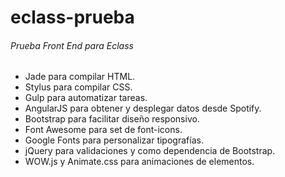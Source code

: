 # eclass-prueba
###### Prueba Front End para Eclass

- Jade para compilar HTML.
- Stylus para compilar CSS.
- Gulp para automatizar tareas.
- AngularJS para obtener y desplegar datos desde Spotify.
- Bootstrap para facilitar diseño responsivo.
- Font Awesome para set de font-icons.
- Google Fonts para personalizar tipografías.
- jQuery para validaciones y como dependencia de Bootstrap.
- WOW.js y Animate.css para animaciones de elementos. 